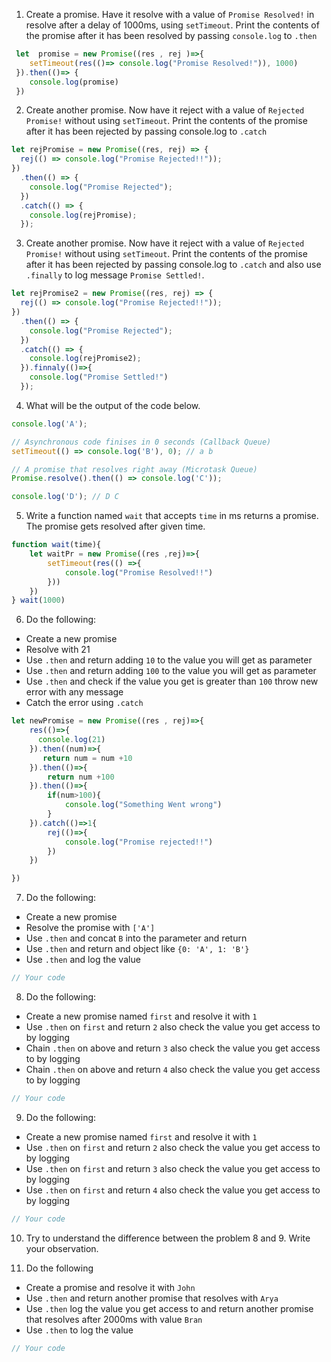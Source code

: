 1. Create a promise. Have it resolve with a value of `Promise Resolved!` in resolve after a delay of 1000ms, using `setTimeout`. Print the contents of the promise after it has been resolved by passing `console.log` to `.then`

```js
 let  promise = new Promise((res , rej )=>{
    setTimeout(res(()=> console.log("Promise Resolved!")), 1000)
 }).then(()=> {
    console.log(promise)
 })
```

2. Create another promise. Now have it reject with a value of `Rejected Promise!` without using `setTimeout`. Print the contents of the promise after it has been rejected by passing console.log to `.catch`

```js
let rejPromise = new Promise((res, rej) => {
  rej(() => console.log("Promise Rejected!!"));
})
  .then(() => {
    console.log("Promise Rejected");
  })
  .catch(() => {
    console.log(rejPromise);
  });
```

3. Create another promise. Now have it reject with a value of `Rejected Promise!` without using `setTimeout`. Print the contents of the promise after it has been rejected by passing console.log to `.catch` and also use `.finally` to log message `Promise Settled!`.

```js 
let rejPromise2 = new Promise((res, rej) => {
  rej(() => console.log("Promise Rejected!!"));
})
  .then(() => {
    console.log("Promise Rejected");
  })
  .catch(() => {
    console.log(rejPromise2);
  }).finnaly(()=>{
    console.log("Promise Settled!")
  });
```

4. What will be the output of the code below.

```js
console.log('A');

// Asynchronous code finises in 0 seconds (Callback Queue)
setTimeout(() => console.log('B'), 0); // a b

// A promise that resolves right away (Microtask Queue)
Promise.resolve().then(() => console.log('C'));

console.log('D'); // D C
```

5. Write a function named `wait` that accepts `time` in ms returns a promise. The promise gets resolved after given time.

```js
function wait(time){
    let waitPr = new Promise((res ,rej)=>{
        setTimeout(res(() =>{
            console.log("Promise Resolved!!")
        }))
    })
} wait(1000)
```

6. Do the following:

- Create a new promise
- Resolve with 21
- Use `.then` and return adding `10` to the value you will get as parameter
- Use `.then` and return adding `100` to the value you will get as parameter
- Use `.then` and check if the value you get is greater than `100` throw new error with any message
- Catch the error using `.catch`

```js
let newPromise = new Promise((res , rej)=>{
    res(()=>{
      console.log(21)
    }).then((num)=>{
       return num = num +10
    }).then(()=>{
        return num +100
    }).then(()=>{
        if(num>100){
            console.log("Something Went wrong")
        }
    }).catch(()=>1{
        rej(()=>{
            console.log("Promise rejected!!")
        })
    })

})
```

7. Do the following:

- Create a new promise
- Resolve the promise with `['A']`
- Use `.then` and concat `B` into the parameter and return
- Use `.then` and return and object like `{0: 'A', 1: 'B'}`
- Use `.then` and log the value

```js
// Your code
```

8. Do the following:

- Create a new promise named `first` and resolve it with `1`
- Use `.then` on `first` and return `2` also check the value you get access to by logging
- Chain `.then` on above and return `3` also check the value you get access to by logging
- Chain `.then` on above and return `4` also check the value you get access to by logging

```js
// Your code
```

9. Do the following:

- Create a new promise named `first` and resolve it with `1`
- Use `.then` on `first` and return `2` also check the value you get access to by logging
- Use `.then` on `first` and return `3` also check the value you get access to by logging
- Use `.then` on `first` and return `4` also check the value you get access to by logging

```js
// Your code
```

10. Try to understand the difference between the problem 8 and 9. Write your observation.

11. Do the following

- Create a promise and resolve it with `John`
- Use `.then` and return another promise that resolves with `Arya`
- Use `.then` log the value you get access to and return another promise that resolves after 2000ms with value `Bran`
- Use `.then` to log the value

```js
// Your code
```
